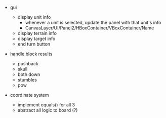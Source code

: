 - gui
    - display unit info
        - whenever a unit is selected, update the panel with that unit's info
        - CanvasLayer/UI/Panel2/HBoxContainer/VBoxContainer/Name
    - display terrain info
    - display target info
    - end turn button

- handle block results
    - pushback
    - skull
    - both down
    - stumbles
    - pow

- coordinate system
    - implement equals() for all 3
    - abstract all logic to board (?)